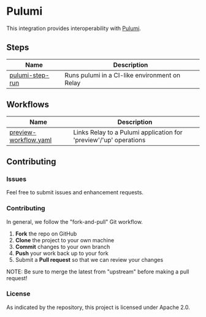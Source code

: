 # Pulumi

This integration provides interoperability with
[Pulumi](https://www.pulumi.com/).

## Steps

| Name | Description |
|------|-------------|
| [pulumi-step-run](steps/pulumi-step-run) | Runs pulumi in a CI-like environment on Relay |

## Workflows

| Name | Description |
|------|-------------|
| [preview-workflow.yaml](workflows/preview-workflow.yaml) | Links Relay to a Pulumi application for 'preview'/'up' operations |

## Contributing

### Issues

Feel free to submit issues and enhancement requests.

### Contributing

In general, we follow the "fork-and-pull" Git workflow.

 1. **Fork** the repo on GitHub
 2. **Clone** the project to your own machine
 3. **Commit** changes to your own branch
 4. **Push** your work back up to your fork
 5. Submit a **Pull request** so that we can review your changes

NOTE: Be sure to merge the latest from "upstream" before making a pull request!

### License

As indicated by the repository, this project is licensed under Apache 2.0.

